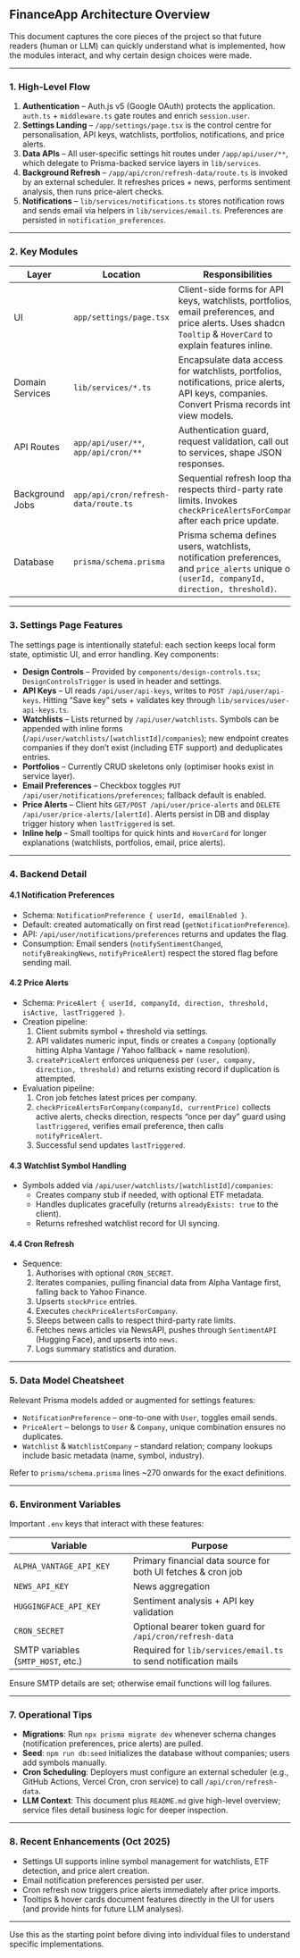 ## FinanceApp Architecture Overview

This document captures the core pieces of the project so that future readers (human or LLM) can quickly understand what is implemented, how the modules interact, and why certain design choices were made.

---

### 1. High-Level Flow

1. **Authentication** – Auth.js v5 (Google OAuth) protects the application. `auth.ts` + `middleware.ts` gate routes and enrich `session.user`.
2. **Settings Landing** – `/app/settings/page.tsx` is the control centre for personalisation, API keys, watchlists, portfolios, notifications, and price alerts.
3. **Data APIs** – All user-specific settings hit routes under `/app/api/user/**`, which delegate to Prisma-backed service layers in `lib/services`.
4. **Background Refresh** – `/app/api/cron/refresh-data/route.ts` is invoked by an external scheduler. It refreshes prices + news, performs sentiment analysis, then runs price-alert checks.
5. **Notifications** – `lib/services/notifications.ts` stores notification rows and sends email via helpers in `lib/services/email.ts`. Preferences are persisted in `notification_preferences`.

---

### 2. Key Modules

| Layer | Location | Responsibilities |
|-------|----------|------------------|
| UI | `app/settings/page.tsx` | Client-side forms for API keys, watchlists, portfolios, email preferences, and price alerts. Uses shadcn `Tooltip` & `HoverCard` to explain features inline. |
| Domain Services | `lib/services/*.ts` | Encapsulate data access for watchlists, portfolios, notifications, price alerts, API keys, companies. Convert Prisma records into view models. |
| API Routes | `app/api/user/**`, `app/api/cron/**` | Authentication guard, request validation, call out to services, shape JSON responses. |
| Background Jobs | `app/api/cron/refresh-data/route.ts` | Sequential refresh loop that respects third-party rate limits. Invokes `checkPriceAlertsForCompany` after each price update. |
| Database | `prisma/schema.prisma` | Prisma schema defines users, watchlists, notification preferences, and `price_alerts` unique on `(userId, companyId, direction, threshold)`. |

---

### 3. Settings Page Features

The settings page is intentionally stateful: each section keeps local form state, optimistic UI, and error handling. Key components:

- **Design Controls** – Provided by `components/design-controls.tsx`; `DesignControlsTrigger` is used in header and settings.
- **API Keys** – UI reads `/api/user/api-keys`, writes to `POST /api/user/api-keys`. Hitting “Save key” sets + validates key through `lib/services/user-api-keys.ts`.
- **Watchlists** – Lists returned by `/api/user/watchlists`. Symbols can be appended with inline forms (`/api/user/watchlists/[watchlistId]/companies`); new endpoint creates companies if they don’t exist (including ETF support) and deduplicates entries.
- **Portfolios** – Currently CRUD skeletons only (optimiser hooks exist in service layer).
- **Email Preferences** – Checkbox toggles `PUT /api/user/notifications/preferences`; fallback default is enabled.
- **Price Alerts** – Client hits `GET/POST /api/user/price-alerts` and `DELETE /api/user/price-alerts/[alertId]`. Alerts persist in DB and display trigger history when `lastTriggered` is set.
- **Inline help** – Small tooltips for quick hints and `HoverCard` for longer explanations (watchlists, portfolios, email, price alerts).

---

### 4. Backend Detail

#### 4.1 Notification Preferences
- Schema: `NotificationPreference { userId, emailEnabled }`.
- Default: created automatically on first read (`getNotificationPreference`).
- API: `/api/user/notifications/preferences` returns and updates the flag.
- Consumption: Email senders (`notifySentimentChanged`, `notifyBreakingNews`, `notifyPriceAlert`) respect the stored flag before sending mail.

#### 4.2 Price Alerts
- Schema: `PriceAlert { userId, companyId, direction, threshold, isActive, lastTriggered }`.
- Creation pipeline:
  1. Client submits symbol + threshold via settings.
  2. API validates numeric input, finds or creates a `Company` (optionally hitting Alpha Vantage / Yahoo fallback + name resolution).
  3. `createPriceAlert` enforces uniqueness per `(user, company, direction, threshold)` and returns existing record if duplication is attempted.
- Evaluation pipeline:
  1. Cron job fetches latest prices per company.
  2. `checkPriceAlertsForCompany(companyId, currentPrice)` collects active alerts, checks direction, respects “once per day” guard using `lastTriggered`, verifies email preference, then calls `notifyPriceAlert`.
  3. Successful send updates `lastTriggered`.

#### 4.3 Watchlist Symbol Handling
- Symbols added via `/api/user/watchlists/[watchlistId]/companies`:
  - Creates company stub if needed, with optional ETF metadata.
  - Handles duplicates gracefully (returns `alreadyExists: true` to the client).
  - Returns refreshed watchlist record for UI syncing.

#### 4.4 Cron Refresh
- Sequence:
  1. Authorises with optional `CRON_SECRET`.
  2. Iterates companies, pulling financial data from Alpha Vantage first, falling back to Yahoo Finance.
  3. Upserts `stockPrice` entries.
  4. Executes `checkPriceAlertsForCompany`.
  5. Sleeps between calls to respect third-party rate limits.
  6. Fetches news articles via NewsAPI, pushes through `SentimentAPI` (Hugging Face), and upserts into `news`.
  7. Logs summary statistics and duration.

---

### 5. Data Model Cheatsheet

Relevant Prisma models added or augmented for settings features:

- `NotificationPreference` – one-to-one with `User`, toggles email sends.
- `PriceAlert` – belongs to `User` & `Company`, unique combination ensures no duplicates.
- `Watchlist` & `WatchlistCompany` – standard relation; company lookups include basic metadata (name, symbol, industry).

Refer to `prisma/schema.prisma` lines ~270 onwards for the exact definitions.

---

### 6. Environment Variables

Important `.env` keys that interact with these features:

| Variable | Purpose |
|----------|---------|
| `ALPHA_VANTAGE_API_KEY` | Primary financial data source for both UI fetches & cron job |
| `NEWS_API_KEY` | News aggregation |
| `HUGGINGFACE_API_KEY` | Sentiment analysis + API key validation |
| `CRON_SECRET` | Optional bearer token guard for `/api/cron/refresh-data` |
| SMTP variables (`SMTP_HOST`, etc.) | Required for `lib/services/email.ts` to send notification mails |

Ensure SMTP details are set; otherwise email functions will log failures.

---

### 7. Operational Tips

- **Migrations**: Run `npx prisma migrate dev` whenever schema changes (notification preferences, price alerts) are pulled.
- **Seed**: `npm run db:seed` initializes the database without companies; users add symbols manually.
- **Cron Scheduling**: Deployers must configure an external scheduler (e.g., GitHub Actions, Vercel Cron, cron service) to call `/api/cron/refresh-data`.
- **LLM Context**: This document plus `README.md` give high-level overview; service files detail business logic for deeper inspection.

---

### 8. Recent Enhancements (Oct 2025)

- Settings UI supports inline symbol management for watchlists, ETF detection, and price alert creation.
- Email notification preferences persisted per user.
- Cron refresh now triggers price alerts immediately after price imports.
- Tooltips & hover cards document features directly in the UI for users (and provide hints for future LLM analyses).

---

Use this as the starting point before diving into individual files to understand specific implementations.
